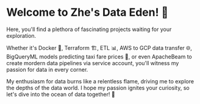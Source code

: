 # Welcome to Zhe's Data Eden! 🌱

Here, you'll find a plethora of fascinating projects waiting for your exploration.

Whether it's Docker 🐳, Terraform 🏗️, ETL 📊, AWS to GCP data transfer 🌐, BigQueryML models predicting taxi fare prices 🚖, or even ApacheBeam to create mordern data pipelines via service account, you'll witness my passion for data in every corner.

My enthusiasm for data burns like a relentless flame, driving me to explore the depths of the data world. I hope my passion ignites your curiosity, so let's dive into the ocean of data together! 🌊

